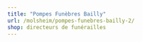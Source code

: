 ```yaml
---
title: "Pompes Funèbres Bailly"
url: /molsheim/pompes-funebres-bailly-2/
shop: directeurs de funérailles
---
```

